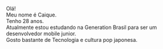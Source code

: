 Olá!<br>
Meu nome é Caique.<br>
Tenho 28 anos.<br>
Atualmente estou estudando na Generation Brasil para ser um desenvolvedor mobile junior.<br>
Gosto bastante de Tecnologia e cultura pop japonesa.
